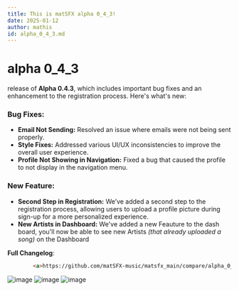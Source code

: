 ```yaml
---
title: This is matSFX alpha 0_4_3!
date: 2025-01-12
author: mathis
id: alpha_0_4_3.md
---
```


# alpha 0_4_3

release of **Alpha 0.4.3**, which includes important bug fixes and an enhancement to the registration process. Here's what's new:  

### Bug Fixes:
- **Email Not Sending:** Resolved an issue where emails were not being sent properly.  
- **Style Fixes:** Addressed various UI/UX inconsistencies to improve the overall user experience.  
- **Profile Not Showing in Navigation:** Fixed a bug that caused the profile to not display in the navigation menu.  

### New Feature:
- **Second Step in Registration:** We’ve added a second step to the registration process, allowing users to upload a profile picture during sign-up for a more personalized experience.  
- **New Artists in Dashboard:** We've added a new Feauture to the dash board, you'll now be able to see new Artists *(that already uploaded a song)* on the Dashboard

**Full Changelog**: 
```html
        <a>https://github.com/matSFX-music/matsfx_main/compare/alpha_0_4_23...alpha_0_4_3</a>
```

![image](https://github.com/user-attachments/assets/9b7a4dfd-5ebd-4b8e-a341-ff4843f54f87)
![image](https://github.com/user-attachments/assets/2aa396fc-96d8-4805-a6d1-3d869956791c) ![image](https://github.com/user-attachments/assets/df2e476c-9c3e-4105-9c94-90e9915c264b)